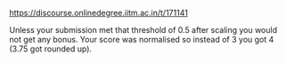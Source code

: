 https://discourse.onlinedegree.iitm.ac.in/t/171141

Unless your submission met that threshold of 0.5 after scaling you would not get any bonus. Your score was normalised so instead of 3 you got 4 (3.75 got rounded up).